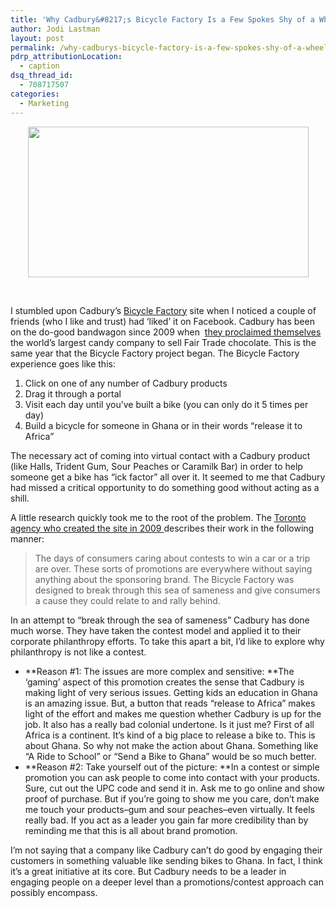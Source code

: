 ```yaml
---
title: 'Why Cadbury&#8217;s Bicycle Factory Is a Few Spokes Shy of a Wheel'
author: Jodi Lastman
layout: post
permalink: /why-cadburys-bicycle-factory-is-a-few-spokes-shy-of-a-wheel/
pdrp_attributionLocation:
  - caption
dsq_thread_id:
  - 708717507
categories:
  - Marketing
---
```

<p style="text-align: center;">
  <a href="http://hypenotic.com/meaning-fulmarketing/9305/why-cadburys-bicycle-factory-is-a-few-spokes-shy-of-a-wheel/attachment/screen-shot-2012-05-30-at-3-59-42-pm" rel="attachment wp-att-9306"><img class="aligncenter  wp-image-9306" title="Screen shot 2012-05-30 at 3.59.42 PM" src="http://hypenotic.com/wordpress/wp-content/uploads/2012/05/Screen-shot-2012-05-30-at-3.59.42-PM.png" alt="" width="449" height="241" /></a>
</p>

&nbsp;

I stumbled upon Cadbury&#8217;s [Bicycle Factory][1] site when I noticed a couple of friends (who I like and trust) had &#8216;liked&#8217; it on Facebook. Cadbury has been on the do-good bandwagon since 2009 when  [they proclaimed themselves ][2]the world&#8217;s largest candy company to sell Fair Trade chocolate. This is the same year that the Bicycle Factory project began. The Bicycle Factory experience goes like this:

1.  Click on one of any number of Cadbury products
2.  Drag it through a portal
3.  Visit each day until you&#8217;ve built a bike (you can only do it 5 times per day)
4.  Build a bicycle for someone in Ghana or in their words &#8220;release it to Africa&#8221;

The necessary act of coming into virtual contact with a Cadbury product (like Halls, Trident Gum, Sour Peaches or Caramilk Bar) in order to help someone get a bike has &#8220;ick factor&#8221; all over it. It seemed to me that Cadbury had missed a critical opportunity to do something good without acting as a shill.

A little research quickly took me to the root of the problem. The [Toronto agency who created the site in 2009 ][3]describes their work in the following manner:

> The days of consumers caring about contests to win a car or a trip are over. These sorts of promotions are everywhere without saying anything about the sponsoring brand. The Bicycle Factory was designed to break through this sea of sameness and give consumers a cause they could relate to and rally behind.

In an attempt to &#8220;break through the sea of sameness&#8221; Cadbury has done much worse. They have taken the contest model and applied it to their corporate philanthropy efforts. To take this apart a bit, I&#8217;d like to explore why philanthropy is not like a contest.

*   **Reason #1: The issues are more complex and sensitive: **The &#8216;gaming&#8217; aspect of this promotion creates the sense that Cadbury is making light of very serious issues. Getting kids an education in Ghana is an amazing issue. But, a button that reads &#8220;release to Africa&#8221; makes light of the effort and makes me question whether Cadbury is up for the job. It also has a really bad colonial undertone. Is it just me? First of all Africa is a continent. It&#8217;s kind of a big place to release a bike to. This is about Ghana. So why not make the action about Ghana. Something like &#8220;A Ride to School&#8221; or &#8220;Send a Bike to Ghana&#8221; would be so much better.
*   **Reason #2: Take yourself out of the picture: **In a contest or simple promotion you can ask people to come into contact with your products. Sure, cut out the UPC code and send it in. Ask me to go online and show proof of purchase. But if you&#8217;re going to show me you care, don&#8217;t make me touch your products&#8211;gum and sour peaches&#8211;even virtually. It feels really bad. If you act as a leader you gain far more credibility than by reminding me that this is all about brand promotion.

I&#8217;m not saying that a company like Cadbury can&#8217;t do good by engaging their customers in something valuable like sending bikes to Ghana. In fact, I think it&#8217;s a great initiative at its core. But Cadbury needs to be a leader in engaging people on a deeper level than a promotions/contest approach can possibly encompass.

 [1]: http://www.thebicyclefactory.ca/
 [2]: http://www.theglobeandmail.com/life/food-and-wine/cadbury-dips-into-fair-trade-market/article1264256/
 [3]: http://thehiveinc.com/work/cadbury/bicycle-factory